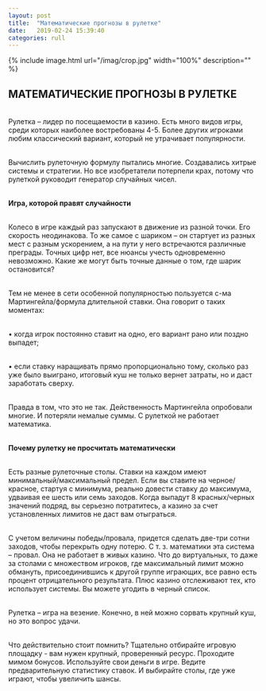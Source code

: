 ```yaml
---
layout: post
title:  "Математические прогнозы в рулетке"
date:   2019-02-24 15:39:40
categories: rull
---
```


{% include image.html url="/imag/crop.jpg" width="100%" description="" %}

## МАТЕМАТИЧЕСКИЕ ПРОГНОЗЫ В РУЛЕТКЕ

<br>Рулетка – лидер по посещаемости в казино. Есть много видов игры, среди которых наиболее востребованы 4-5. Более других игроками любим классический вариант, который не утрачивает популярности.

<br>Вычислить рулеточную формулу пытались многие. Создавались хитрые системы и стратегии. Но все изобретатели потерпели крах, потому что рулеткой руководит генератор случайных чисел.

<br><strong>Игра, которой правят случайности</strong>

<br>Колесо в игре каждый раз запускают в движение из разной точки. Его скорость неодинакова. То же самое с шариком – он стартует из разных мест с разным ускорением, а на пути у него встречаются различные преграды. Точных цифр нет, все нюансы учесть одновременно невозможно. Какие же могут быть точные данные о том, где шарик остановится?

<br>Тем не менее в сети особенной популярностью пользуется с-ма Мартингейла/формула длительной ставки. Она говорит о таких моментах:

<br>•	когда игрок постоянно ставит на одно, его вариант рано или поздно выпадет;

<br>•	если ставку наращивать прямо пропорционально тому, сколько раз уже было выиграно, итоговый куш не только вернет затраты, но и даст заработать сверху.

<br>Правда в том, что это не так. Действенность Мартингейла опробовали многие. И потеряли немалые суммы. С рулеткой не работает математика.

<br><strong>Почему рулетку не просчитать математически</strong>

<br>Есть разные рулеточные столы. Ставки на каждом имеют минимальный/максимальный предел. Если вы ставите на черное/красное, стартуя с минимума, реально довести ставку до максимума, удваивая ее шесть или семь заходов. Когда выпадут 8 красных/черных значений подряд, вы серьезно потратитесь, а казино за счет установленных лимитов не даст вам отыграться.

<br> С учетом величины победы/провала, придется сделать две-три сотни заходов, чтобы перекрыть одну потерю. 
С т. з. математики эта система – провал. Она не работает в живых казино. Что до виртуальных, то даже за столами с множеством игроков, где максимальный лимит можно обмануть, присоединившись к другой группе играющих, все равно есть процент отрицательного результата. Плюс казино отслеживают тех, кто использует системы. Вы можете угодить в черный список. 

<br>Рулетка – игра на везение. Конечно, в ней можно сорвать крупный куш, но это вопрос удачи. 

<br>Что действительно стоит помнить? Тщательно отбирайте игровую площадку - вам нужен крупный, проверенный ресурс. Проходите мимом бонусов. Используйте свои деньги в игре. Ведите предварительную статистику ставок. И выбирайте столы, где уже играют, чтобы увеличить шансы. 
